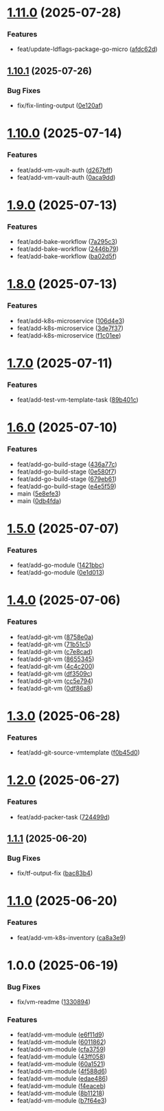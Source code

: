 # [1.11.0](https://github.com/stuttgart-things/blueprints/compare/v1.10.1...v1.11.0) (2025-07-28)


### Features

* feat/update-ldflags-package-go-micro ([afdc62d](https://github.com/stuttgart-things/blueprints/commit/afdc62d4345bb903c26128960d9925ef3d9c4127))

## [1.10.1](https://github.com/stuttgart-things/blueprints/compare/v1.10.0...v1.10.1) (2025-07-26)


### Bug Fixes

* fix/fix-linting-output ([0e120af](https://github.com/stuttgart-things/blueprints/commit/0e120af2fe60e68097f238b6de28dee7d047e5ec))

# [1.10.0](https://github.com/stuttgart-things/blueprints/compare/v1.9.0...v1.10.0) (2025-07-14)


### Features

* feat/add-vm-vault-auth ([d267bff](https://github.com/stuttgart-things/blueprints/commit/d267bffc63f16e7e3f1a9be7d438e0a6afba6fcc))
* feat/add-vm-vault-auth ([0aca9dd](https://github.com/stuttgart-things/blueprints/commit/0aca9dd54d617a321400ec46dc8a4c99cff551bd))

# [1.9.0](https://github.com/stuttgart-things/blueprints/compare/v1.8.0...v1.9.0) (2025-07-13)


### Features

* feat/add-bake-workflow ([7a295c3](https://github.com/stuttgart-things/blueprints/commit/7a295c353db923c63f1b720b3d9e8cb727afd6d0))
* feat/add-bake-workflow ([2446b79](https://github.com/stuttgart-things/blueprints/commit/2446b79b852f5ae447672c9dd2f47b966da2a0ab))
* feat/add-bake-workflow ([ba02d5f](https://github.com/stuttgart-things/blueprints/commit/ba02d5f0abffd646fcacdda1e38bbda8c4f47e60))

# [1.8.0](https://github.com/stuttgart-things/blueprints/compare/v1.7.0...v1.8.0) (2025-07-13)


### Features

* feat/add-k8s-microservice ([106d4e3](https://github.com/stuttgart-things/blueprints/commit/106d4e3bb81c1f96414c2a71d0c692dd725a15f4))
* feat/add-k8s-microservice ([3de7f37](https://github.com/stuttgart-things/blueprints/commit/3de7f37067ebe6e3f29d1f2adfb406f08b9b968c))
* feat/add-k8s-microservice ([f1c01ee](https://github.com/stuttgart-things/blueprints/commit/f1c01eee3a8251fb1e9d34b1306e67ceb0dd0f4b))

# [1.7.0](https://github.com/stuttgart-things/blueprints/compare/v1.6.0...v1.7.0) (2025-07-11)


### Features

* feat/add-test-vm-template-task ([89b401c](https://github.com/stuttgart-things/blueprints/commit/89b401c6686fb21b6c495d40a6798f1e8773f6e8))

# [1.6.0](https://github.com/stuttgart-things/blueprints/compare/v1.5.0...v1.6.0) (2025-07-10)


### Features

* feat/add-go-build-stage ([436a77c](https://github.com/stuttgart-things/blueprints/commit/436a77cd10ff29b01f5c4d0e70c4db9705edd8f6))
* feat/add-go-build-stage ([0e580f7](https://github.com/stuttgart-things/blueprints/commit/0e580f79c7c6b3a08ac7d6029beb970f206e04fe))
* feat/add-go-build-stage ([679eb61](https://github.com/stuttgart-things/blueprints/commit/679eb61b7632694249d048287739ff73c3aa66dc))
* feat/add-go-build-stage ([e4e5f59](https://github.com/stuttgart-things/blueprints/commit/e4e5f5910a8699617f5d265f457c9f5c8254a53b))
* main ([5e8efe3](https://github.com/stuttgart-things/blueprints/commit/5e8efe30823973ea32a009b3660994b041db6e2c))
* main ([0db4fda](https://github.com/stuttgart-things/blueprints/commit/0db4fdab3a03dad39419509d78e5b8480b9b900b))

# [1.5.0](https://github.com/stuttgart-things/blueprints/compare/v1.4.0...v1.5.0) (2025-07-07)


### Features

* feat/add-go-module ([1421bbc](https://github.com/stuttgart-things/blueprints/commit/1421bbca970aa5d94fb67d0560e1a624661faa73))
* feat/add-go-module ([0e1d013](https://github.com/stuttgart-things/blueprints/commit/0e1d0137e57039ec75fefd6f675db3f79dbe67b7))

# [1.4.0](https://github.com/stuttgart-things/blueprints/compare/v1.3.0...v1.4.0) (2025-07-06)


### Features

* feat/add-git-vm ([8758e0a](https://github.com/stuttgart-things/blueprints/commit/8758e0a83fd7c2f15b450b325529bef8f861506b))
* feat/add-git-vm ([71b51c5](https://github.com/stuttgart-things/blueprints/commit/71b51c56f588e506257f2651ac8cf96b9eccd967))
* feat/add-git-vm ([c7e8cad](https://github.com/stuttgart-things/blueprints/commit/c7e8cadc9a07c0b63a6a75409c3d031739d43f68))
* feat/add-git-vm ([8655345](https://github.com/stuttgart-things/blueprints/commit/86553456f64ba7e030468d44daec1d17dde7e423))
* feat/add-git-vm ([4c4c200](https://github.com/stuttgart-things/blueprints/commit/4c4c2000087c4eb1ba7961d966ab003c091676ea))
* feat/add-git-vm ([df3509c](https://github.com/stuttgart-things/blueprints/commit/df3509c9d1a786d71b3a7f5d17616a7042c85d6f))
* feat/add-git-vm ([cc5e794](https://github.com/stuttgart-things/blueprints/commit/cc5e79466d0dd3404ae20866fd99cedc10b5f1af))
* feat/add-git-vm ([0df86a8](https://github.com/stuttgart-things/blueprints/commit/0df86a80ea3f47f83f0ecc2133657fce9bc48661))

# [1.3.0](https://github.com/stuttgart-things/blueprints/compare/v1.2.0...v1.3.0) (2025-06-28)


### Features

* feat/add-git-source-vmtemplate ([f0b45d0](https://github.com/stuttgart-things/blueprints/commit/f0b45d02d31e336140e30fa41455ae5733d4d232))

# [1.2.0](https://github.com/stuttgart-things/blueprints/compare/v1.1.1...v1.2.0) (2025-06-27)


### Features

* feat/add-packer-task ([724499d](https://github.com/stuttgart-things/blueprints/commit/724499d8f2b46b43cd625b7afddda6233a119556))

## [1.1.1](https://github.com/stuttgart-things/blueprints/compare/v1.1.0...v1.1.1) (2025-06-20)


### Bug Fixes

* fix/tf-output-fix ([bac83b4](https://github.com/stuttgart-things/blueprints/commit/bac83b4a6bec07cf6e30395632266c01cc4b2f88))

# [1.1.0](https://github.com/stuttgart-things/blueprints/compare/v1.0.0...v1.1.0) (2025-06-20)


### Features

* feat/add-vm-k8s-inventory ([ca8a3e9](https://github.com/stuttgart-things/blueprints/commit/ca8a3e9e02be821bc21c0b8f33ae6fc66ed234bc))

# 1.0.0 (2025-06-19)


### Bug Fixes

* fix/vm-readme ([1330894](https://github.com/stuttgart-things/blueprints/commit/1330894a4ce878ef54c4c12bead5b6c6d0c06b3f))


### Features

* feat/add-vm-module ([e6f11d9](https://github.com/stuttgart-things/blueprints/commit/e6f11d9890cdbad376f16802ddc59874855501d1))
* feat/add-vm-module ([6011862](https://github.com/stuttgart-things/blueprints/commit/6011862e20fb41ce06cf972236f398b8b065c6ad))
* feat/add-vm-module ([cfa3759](https://github.com/stuttgart-things/blueprints/commit/cfa3759ca413d5a9a44e15ab063b175d67e74b61))
* feat/add-vm-module ([43ff058](https://github.com/stuttgart-things/blueprints/commit/43ff058ef9ceae06f8fa3a9820c2d1b208349019))
* feat/add-vm-module ([60a1521](https://github.com/stuttgart-things/blueprints/commit/60a15219cf31274e23af09792d06ef445e5bb810))
* feat/add-vm-module ([4f588d6](https://github.com/stuttgart-things/blueprints/commit/4f588d6c068c9c65ecbe16e7a5078fe85b45e47b))
* feat/add-vm-module ([edae486](https://github.com/stuttgart-things/blueprints/commit/edae4861202156a6dc9b78b5ba9b6cb912c2fa91))
* feat/add-vm-module ([f4eaceb](https://github.com/stuttgart-things/blueprints/commit/f4eacebe8fed5294de53466b29f27053da891390))
* feat/add-vm-module ([8b11218](https://github.com/stuttgart-things/blueprints/commit/8b11218e0c9691886948b8d3320e16dc31bbd7c5))
* feat/add-vm-module ([b7f64e3](https://github.com/stuttgart-things/blueprints/commit/b7f64e368dc4a9467658f0e7e399058b97798d84))
